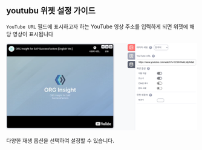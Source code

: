 ## youtubu 위젯 설정 가이드
`YouTube URL` 필드에 표시하고자 하는 YouTube 영상 주소를 입력하게 되면 위젯에 해당 영상이 표시됩니다

![YouTube URL](../../assets/img/iframeWidget4.png)

다양한 재생 옵션을 선택하여 설정할 수 있습니다.